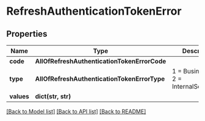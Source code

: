 # RefreshAuthenticationTokenError

## Properties
Name | Type | Description | Notes
------------ | ------------- | ------------- | -------------
**code** | **AllOfRefreshAuthenticationTokenErrorCode** |  | [optional] 
**type** | **AllOfRefreshAuthenticationTokenErrorType** |   1 &#x3D; BusinessLogic  2 &#x3D; InternalServerError | [optional] 
**values** | **dict(str, str)** |  | [optional] 

[[Back to Model list]](../README.md#documentation-for-models) [[Back to API list]](../README.md#documentation-for-api-endpoints) [[Back to README]](../README.md)

